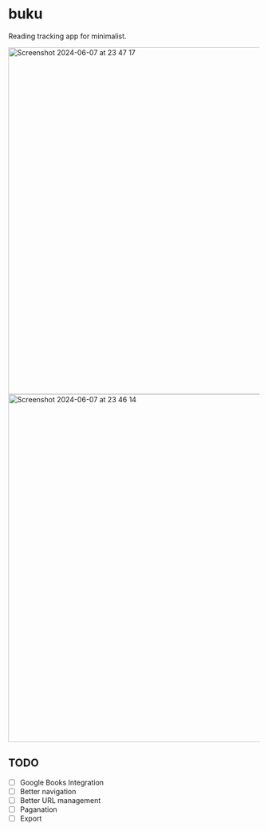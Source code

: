 # buku

Reading tracking app for minimalist.

<img width="694" alt="Screenshot 2024-06-07 at 23 47 17" src="https://github.com/waynezhang/buku/assets/480052/b31e42db-0a22-430d-a69c-55e2dfb99fe8">

<img width="696" alt="Screenshot 2024-06-07 at 23 46 14" src="https://github.com/waynezhang/buku/assets/480052/14b7d064-8185-42eb-bc49-8576d4177519">

## TODO

- [ ] Google Books Integration
- [ ] Better navigation
- [ ] Better URL management
- [ ] Paganation
- [ ] Export
